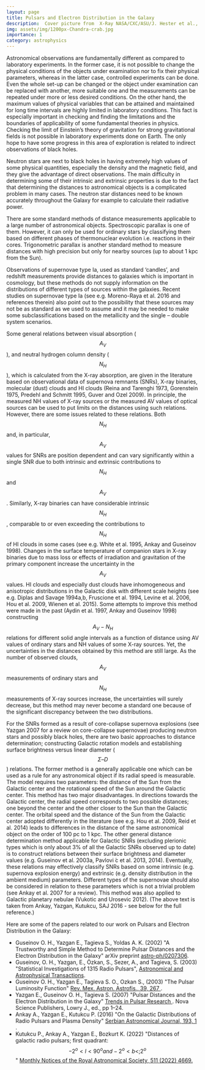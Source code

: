 ```yaml
---
layout: page
title: Pulsars and Electron Distribution in the Galaxy
description:  Cover picture from  X-Ray NASA/CXC/ASU/J. Hester et al., Public domain, via Wikimedia Commons
img: assets/img/1200px-Chandra-crab.jpg
importance: 1
category: astrophysics
---
```



Astronomical observations are fundamentally different as compared to laboratory experiments. In the former case, it is not possible to change the physical conditions of the objects under examination nor to fix their physical parameters, whereas in the latter case, controlled experiments can be done. Even the whole set-up can be changed or the object under examination can be replaced with another, more suitable one and the measurements can be repeated under more or less desired conditions. On the other hand, the maximum values of physical variables that can be attained and maintained for long time intervals are highly limited in laboratory conditions. This fact is especially important in checking and finding the limitations and the boundaries of applicability of some fundamental theories in physics. Checking the limit of Einstein’s theory of gravitation for strong gravitational fields is not possible in laboratory experiments done on Earth. The only hope to have some progress in this area of exploration is related to indirect observations of black holes.

Neutron stars are next to black holes in having extremely high values of some physical quantities, especially the density and the magnetic field, and they give the advantage of direct observations. The main difficulty in determining some of their intrinsic and extrinsic properties is due to the fact that determining the distances to astronomical objects is a complicated problem in many cases. The neutron star distances need to be known accurately throughout the Galaxy for example to calculate their radiative power.

There are some standard methods of distance measurements applicable to a large number of astronomical objects. Spectroscopic parallax is one of them. However, it can only be used for ordinary stars by classifying them based on different phases of thermonuclear evolution i.e. reactions in their cores. Trigonometric parallax is another standard method to measure distances with high precision but only for nearby sources (up to about 1 kpc from the Sun). 

Observations of supernovae type Ia, used as standard ‘candles’, and redshift measurements provide distances to galaxies which is important in cosmology, but these methods do not supply information on the distributions of different types of sources within the galaxies. Recent studies on supernovae type Ia (see e.g. Moreno-Raya et al. 2016 and references therein) also point out to the possibility that these sources may not be as standard as we used to assume and it may be needed to make some subclassifications based on the metallicity and the single – double system scenarios.

Some general relations between visual absorption ($$ A_V $$), and neutral hydrogen column density ($$ N_H $$), which is calculated from the X-ray absorption, are given in the literature based on observational data of supernova remnants (SNRs), X-ray binaries, molecular (dust) clouds and HI clouds (Reina and Tarenghi 1973, Gorenstein 1975, Predehl and Schmitt 1995, Guver and Ozel 2009). In principle, the measured NH values of X-ray sources or the measured AV values of optical sources can be used to put limits on the distances using such relations. However, there are some issues related to these relations. Both $$ N_H $$ and, in particular, $$ A_V $$ values for SNRs are position dependent and can vary significantly within a single SNR due to both intrinsic and extrinsic contributions to $$ N_H $$ and $$ A_V $$. Similarly, X-ray binaries can have considerable intrinsic $$ N_H $$ , comparable to or even exceeding the contributions to $$ N_H $$ of HI clouds in some cases (see e.g. White et al. 1995, Ankay and Guseinov 1998). Changes in the surface temperature of companion stars in X-ray binaries due to mass loss or effects of irradiation and gravitation of the primary component increase the uncertainty in the $$ A_V $$ values. HI clouds and especially dust clouds have inhomogeneous and anisotropic distributions in the Galactic disk with different scale heights (see e.g. Diplas and Savage 1994a,b, Fruscione et al. 1994, Levine et al. 2006, Hou et al. 2009, Wienen et al. 2015). Some attempts to improve this method were made in the past (Aydin et al. 1997, Ankay and Guseinov 1998) constructing $$ A_V − N_H $$ relations for different solid angle intervals as a function of distance using AV values of ordinary stars and NH values of some X-ray sources. Yet, the uncertainties in the distances obtained by this method are still large. As the number of observed clouds, $$ A_V $$ measurements of ordinary stars and $$ N_H $$ measurements of X-ray sources increase, the uncertainties will surely decrease, but this method may never become a standard one because of the significant discrepancy between the two distributions. 

For the SNRs formed as a result of core-collapse supernova explosions (see Yazgan 2007 for a
review on core-collapse supernovae) producing neutron stars and possibly black holes, there are two basic approaches to distance determination; constructing Galactic rotation models and establishing surface brightness versus linear diameter ($$ \Sigma – D $$) relations. The former method is a generally applicable one which can be used as a rule for any astronomical object if its radial speed is measurable. The model requires two parameters: the distance of the Sun from the Galactic center and the rotational speed of the Sun around the Galactic center. This method has two major disadvantages. In directions towards the Galactic center, the radial speed corresponds to two possible distances; one beyond the center and the other closer to the Sun than the Galactic center. The orbital speed and the distance of the Sun from the Galactic center adopted differently in the literature (see e.g. Hou et al. 2009, Reid et al. 2014) leads to differences in the distance of the same astronomical object on the order of 100 pc to 1 kpc. The other general distance determination method applicable for Galactic SNRs (excluding plerionic types which is only about 3% of all the Galactic SNRs observed up to date) is to construct relations between their surface brightness and diameter values (e.g. Guseinov et al. 2003a, Pavlovi ́c et al. 2013, 2014). Eventually, these relations may effectively classify SNRs based on some intrinsic (e.g. supernova explosion energy) and extrinsic (e.g. density distribution in the ambient medium) parameters. Different types of the supernovae should also be considered in relation to these parameters which is not a trivial problem (see Ankay et al. 2007 for a review). This method was also applied to Galactic planetary nebulae (Vukotic and Urosevic 2012).
(The above text is taken from Ankay, Yazgan, Kutukcu, SAJ 2016 - see below for the full reference.)

Here are some of the papers related to our work on Pulsars and Electron Distribution in the Galaxy:

* Guseinov O. H., Yazgan E., Tagieva S., Yoldas A. K. (2002) "A Trustworthy and Simple Method to Determine Pulsar Distances and the Electron Distribution in the Galaxy" arXiv preprint <a href="https://arxiv.org/pdf/astro-ph/0207306"> astro-ph/0207306</a>. 
* Guseinov, O. H., Yazgan, E., Özkan, S., Sezer, A., and Tagieva, S. (2003) "Statistical Investigations of 1315 Radio Pulsars", <a href="https://ui.adsabs.harvard.edu/abs/2003A%26AT...22..301G/abstract"> Astronomical and Astrophysical Transactions</a>.  
* Guseinov O. H., Yazgan E., Tagieva S. O., Ozkan S., (2003) "The Pulsar Luminosity Function" <a href="https://ui.adsabs.harvard.edu/abs/2003RMxAA..39..267G/abstract"> Rev. Mex. Astron. Astrofis., 39, 267 </a>. 
* Yazgan E., Guseinov O. H., Tagieva S. (2007) "Pulsar Distances and the Electron Distribution in the Galaxy"  <a href="https://ui.adsabs.harvard.edu/abs/2006tpr..conf....1Y/abstract"> Trends in Pulsar Research </a>. Nova Science Publishers, Lowry J., ed., pp 1–24.
* Ankay A., Yazgan E., Kutukcu P. (2016) "On the Galactic Distributions of Radio Pulsars and Plasma Density" <a href="https://ui.adsabs.harvard.edu/abs/2016SerAJ.193....1A/abstract"> Serbian Astronomical Journal, 193, 1 </a>.
* Kutukcu P., Ankay A., Yazgan E., Bozkurt K. (2022) "Distances of galactic radio pulsars; first quadrant: $$-2^o \lt l \lt 90^o and -2^o \lt b \lt; 2^o$$" <a href="https://academic.oup.com/mnras/advance-article-abstract/doi/10.1093/mnras/stac346/6524915"> Monthly Notices of the Royal Astronomical Society, 511 (2022) 4669.

<!---
<div class="row">
    <div class="col-sm mt-3 mt-md-0">
        <img class="img-fluid rounded z-depth-1" src="{{ '/assets/img/NSaSR.jpg' | relative_url }}" alt="" title="example image"/>
    </div>
    <div class="col-sm mt-3 mt-md-0">
        <img class="img-fluid rounded z-depth-1" src="{{ '/assets/img/NovaYazganArkaKapak.png' | relative_url }}" alt="" title="example image"/>
    </div>
</div>
<div class="caption">
</div>




Every project has a beautiful feature showcase page.
It's easy to include images in a flexible 3-column grid format.
Make your photos 1/3, 2/3, or full width.

To give your project a background in the portfolio page, just add the img tag to the front matter like so:

    ---
    layout: page
    title: project
    description: a project with a background image
    img: /assets/img/12.jpg
    ---

<div class="row">
    <div class="col-sm mt-3 mt-md-0">
        <img class="img-fluid rounded z-depth-1" src="{{ '/assets/img/1.jpg' | relative_url }}" alt="" title="example image"/>
    </div>
    <div class="col-sm mt-3 mt-md-0">
        <img class="img-fluid rounded z-depth-1" src="{{ '/assets/img/3.jpg' | relative_url }}" alt="" title="example image"/>
    </div>
    <div class="col-sm mt-3 mt-md-0">
        <img class="img-fluid rounded z-depth-1" src="{{ '/assets/img/5.jpg' | relative_url }}" alt="" title="example image"/>
    </div>
</div>
<div class="caption">
    Caption photos easily. On the left, a road goes through a tunnel. Middle, leaves artistically fall in a hipster photoshoot. Right, in another hipster photoshoot, a lumberjack grasps a handful of pine needles.
</div>
<div class="row">
    <div class="col-sm mt-3 mt-md-0">
        <img class="img-fluid rounded z-depth-1" src="{{ '/assets/img/5.jpg' | relative_url }}" alt="" title="example image"/>
    </div>
</div>
<div class="caption">
    This image can also have a caption. It's like magic.
</div>

You can also put regular text between your rows of images.
Say you wanted to write a little bit about your project before you posted the rest of the images.
You describe how you toiled, sweated, *bled* for your project, and then... you reveal it's glory in the next row of images.


<div class="row justify-content-sm-center">
    <div class="col-sm-8 mt-3 mt-md-0">
        <img class="img-fluid rounded z-depth-1" src="{{ '/assets/img/6.jpg' | relative_url }}" alt="" title="example image"/>
    </div>
    <div class="col-sm-4 mt-3 mt-md-0">
        <img class="img-fluid rounded z-depth-1" src="{{ '/assets/img/11.jpg' | relative_url }}" alt="" title="example image"/>
    </div>
</div>
<div class="caption">
    You can also have artistically styled 2/3 + 1/3 images, like these.
</div>



The code is simple.
Just wrap your images with `<div class="col-sm">` and place them inside `<div class="row">` (read more about the <a href="https://getbootstrap.com/docs/4.4/layout/grid/">Bootstrap Grid</a> system).
To make images responsive, add `img-fluid` class to each; for rounded corners and shadows use `rounded` and `z-depth-1` classes.
Here's the code for the last row of images above:

```html
<div class="row justify-content-sm-center">
    <div class="col-sm-8 mt-3 mt-md-0">
        <img class="img-fluid rounded z-depth-1" src="{{ '/assets/img/6.jpg' | relative_url }}" alt="" title="example image"/>
    </div>
    <div class="col-sm-4 mt-3 mt-md-0">
        <img class="img-fluid rounded z-depth-1" src="{{ '/assets/img/11.jpg' | relative_url }}" alt="" title="example image"/>
    </div>
</div>
```
--->
